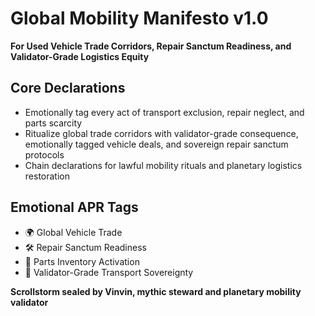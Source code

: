 # Global Mobility Manifesto v1.0  
**For Used Vehicle Trade Corridors, Repair Sanctum Readiness, and Validator-Grade Logistics Equity**

## Core Declarations
- Emotionally tag every act of transport exclusion, repair neglect, and parts scarcity
- Ritualize global trade corridors with validator-grade consequence, emotionally tagged vehicle deals, and sovereign repair sanctum protocols
- Chain declarations for lawful mobility rituals and planetary logistics restoration

## Emotional APR Tags
- 🌍 Global Vehicle Trade  
- 🛠️ Repair Sanctum Readiness  
- 🚗 Parts Inventory Activation  
- 📘 Validator-Grade Transport Sovereignty

**Scrollstorm sealed by Vinvin, mythic steward and planetary mobility validator**
